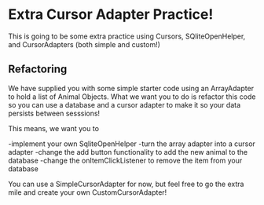 # Extra Cursor Adapter Practice! 

This is going to be some extra practice using Cursors, SQliteOpenHelper, and CursorAdapters (both simple and custom!)

## Refactoring

We have supplied you with some simple starter code using an ArrayAdapter to hold a list of Animal Objects. What we want you to do is refactor this code so you can use a database and a cursor adapter to make it so your data persists between sesssions! 

This means, we want you to 

-implement your own SqliteOpenHelper
-turn the array adapter into a cursor adapter
-change the add button functionality to add the new animal to the database
-change the onItemClickListener to remove the item from your database

You can use a SimpleCursorAdapter for now, but feel free to go the extra mile and create your own CustomCursorAdapter! 

